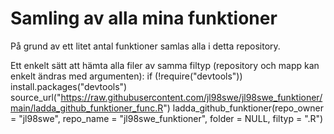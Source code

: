 # Samling av alla mina funktioner
På grund av ett litet antal funktioner samlas alla i detta repository.

Ett enkelt sätt att hämta alla filer av samma filtyp (repository och mapp kan enkelt ändras med argumenten):
if (!require("devtools")) install.packages("devtools")
source_url("https://raw.githubusercontent.com/jl98swe/jl98swe_funktioner/main/ladda_github_funktioner_func.R")
ladda_github_funktioner(repo_owner = "jl98swe", repo_name = "jl98swe_funktioner", folder = NULL, filtyp = ".R")
